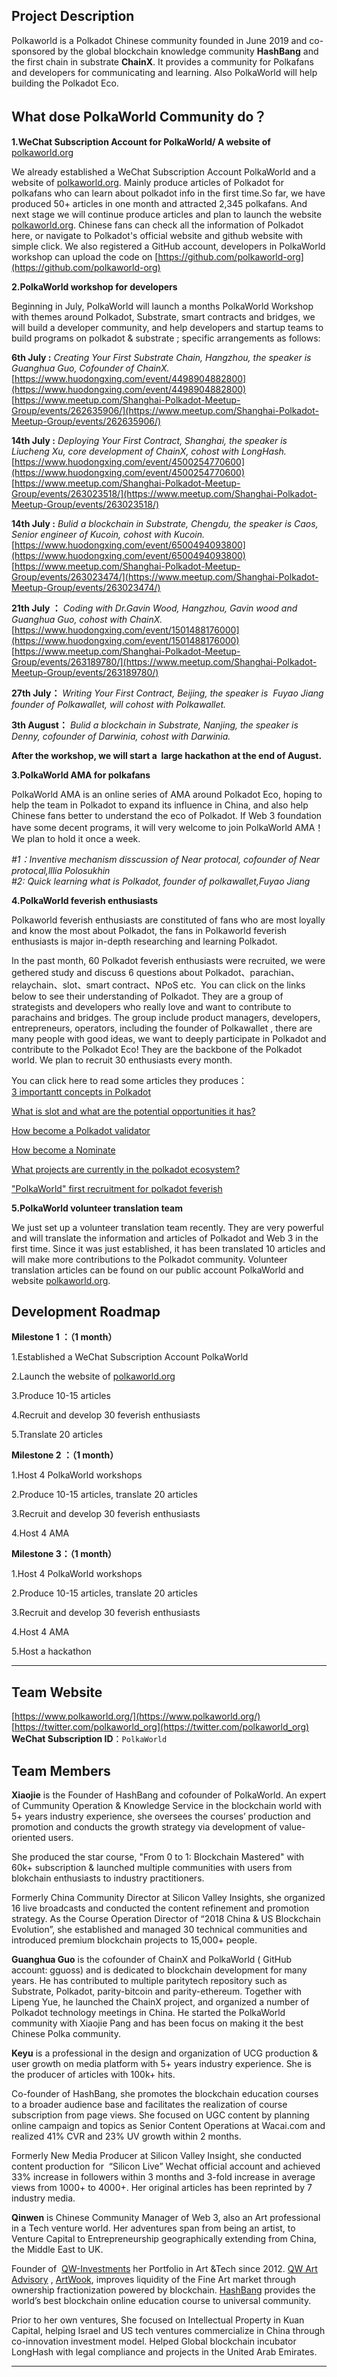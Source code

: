 ## Project Description
Polkaworld is a Polkadot Chinese community founded in June 2019 and co-sponsored by the global blockchain knowledge community **HashBang** and the first chain in substrate **ChainX**. It provides a community for Polkafans and developers for communicating and learning.  Also PolkaWorld will help building the Polkadot Eco. 
## What dose PolkaWorld Community do？
**1.WeChat Subscription Account for PolkaWorld/ A website of** [polkaworld.org](http://polkaworld.org)

We already established a WeChat Subscription Account PolkaWorld and a website of [polkaworld.org](http://polkaworld.org). Mainly produce articles of Polkadot for polkafans who can learn about polkadot info in the first time.So far, we have produced 50+ articles in one month and attracted 2,345 polkafans. And next stage we will continue produce articles and plan to launch the website [polkaworld.org](http://polkaworld.org). Chinese fans can check all the information of Polkadot here, or navigate to Polkadot's official website and github website with simple click. We also registered a GitHub account, developers in PolkaWorld workshop can upload the code on [https://github.com/polkaworld-org](https://github.com/polkaworld-org)

**2.PolkaWorld workshop for developers**

Beginning in July, PolkaWorld will launch a months PolkaWorld Workshop with themes around Polkadot, Substrate, smart contracts and bridges, we will build a developer community, and help developers and startup teams to build programs on polkadot & substrate ; specific arrangements as follows:

**6th July :** *Creating Your First Substrate Chain, Hangzhou, the speaker is Guanghua Guo, Cofounder of ChainX.*  
[https://www.huodongxing.com/event/4498904882800](https://www.huodongxing.com/event/4498904882800)  
[https://www.meetup.com/Shanghai-Polkadot-Meetup-Group/events/262635906/](https://www.meetup.com/Shanghai-Polkadot-Meetup-Group/events/262635906/)  

**14th July :** *Deploying Your First Contract, Shanghai, the speaker is Liucheng Xu, core development of ChainX, cohost with LongHash.*  
[https://www.huodongxing.com/event/4500254770600](https://www.huodongxing.com/event/4500254770600)  
[https://www.meetup.com/Shanghai-Polkadot-Meetup-Group/events/263023518/](https://www.meetup.com/Shanghai-Polkadot-Meetup-Group/events/263023518/)  

**14th July :** *Bulid a blockchain in Substrate, Chengdu, the speaker is Caos, Senior engineer of Kucoin, cohost with Kucoin.*  
[https://www.huodongxing.com/event/6500494093800](https://www.huodongxing.com/event/6500494093800)  
[https://www.meetup.com/Shanghai-Polkadot-Meetup-Group/events/263023474/](https://www.meetup.com/Shanghai-Polkadot-Meetup-Group/events/263023474/)  

**21th July ：** *Coding with Dr.Gavin Wood, Hangzhou, Gavin wood and Guanghua Guo, cohost with ChainX.*  
[https://www.huodongxing.com/event/1501488176000](https://www.huodongxing.com/event/1501488176000)  
[https://www.meetup.com/Shanghai-Polkadot-Meetup-Group/events/263189780/](https://www.meetup.com/Shanghai-Polkadot-Meetup-Group/events/263189780/)  

**27th July：** *Writing Your First Contract, Beijing, the speaker is  Fuyao Jiang founder of Polkawallet, will cohost with Polkawallet.*  

**3th  August：** *Bulid a blockchain in Substrate, Nanjing, the speaker is Denny, cofounder of Darwinia, cohost with Darwinia.*

**After the workshop, we will start a  large hackathon at the end of August.**  


**3.PolkaWorld AMA for polkafans**

PolkaWorld AMA is an online series of AMA around Polkadot Eco, hoping to help the team in Polkadot to expand its influence in China, and also help Chinese fans better to understand the eco of Polkadot. If Web 3 foundation have some decent programs, it will very welcome to join PolkaWorld AMA！We plan to hold it once a week.

*#1：Inventive mechanism disscussion of Near protocal, cofounder of Near protocal,lllia Polosukhin*  
*#2: Quick learning what is Polkadot, founder of polkawallet,Fuyao Jiang*

**4.PolkaWorld feverish enthusiasts**

Polkaworld feverish enthusiasts are constituted of fans who are most loyally and know the most about Polkadot, the fans in Polkaworld feverish enthusiasts is major in-depth researching and learning Polkadot. 

In the past month, 60 Polkadot feverish enthusiasts were recruited, we were gethered study and discuss 6 questions about Polkadot、parachian、relaychain、slot、smart contract、NPoS etc.  You can click on the links below to see their understanding of Polkadot. They are a group of strategists and developers who really love and want to contribute to parachains and bridges. The group include product managers, developers, entrepreneurs, operators, including the founder of Polkawallet , there are many people with good ideas, we want to deeply participate in Polkadot and contribute to the Polkadot Eco! They are the backbone of the Polkadot world. We plan to recruit 30 enthusiasts every month.

You can click here to read some articles they produces：  
[3 importantt concepts in Polkadot](https://mp.weixin.qq.com/s?__biz=MzI3MzYxNzQ0Ng==&mid=2247483854&idx=1&sn=e1c81d41a4c4a6cbb0fc70688a0f06a3&chksm=eb21c687dc564f91a622e8373d30b89995f0d001f835fbaafa56d66c540804f74fc8b50e65f8&token=1104181873&lang=zh_CN#rd)  

[What is slot and what are the potential opportunities it has?](https://mp.weixin.qq.com/s?__biz=MzI3MzYxNzQ0Ng==&mid=2247483901&idx=2&sn=4f17d8612b46c5ddc4429958ad6cc381&chksm=eb21c6b4dc564fa251672e2fc904734ff249295da823da5b32fe82d12906882e148c1243cb13&token=1104181873&lang=zh_CN#rd)  

[How become a Polkadot validator](https://mp.weixin.qq.com/s?__biz=MzI3MzYxNzQ0Ng==&mid=2247483924&idx=1&sn=84ed48d452c496f533587438dec3e11a&chksm=eb21c55ddc564c4bf7f997e3258566f740626cae9c36aba19746689a1c12c96f4c9191a3f7c4&token=1104181873&lang=zh_CN#rd)  

[How become a Nominate](https://mp.weixin.qq.com/s?__biz=MzI3MzYxNzQ0Ng==&mid=2247483937&idx=1&sn=d5869aed062c0f5789cb5cd32b301aa0&chksm=eb21c568dc564c7ef7b0be970633bb20f385c2734961a06fc2b8137e28e459929fe2a95d5088&token=1104181873&lang=zh_CN#rd)  

[What projects are currently in the polkadot ecosystem?](https://mp.weixin.qq.com/s?__biz=MzI3MzYxNzQ0Ng==&mid=2247483973&idx=1&sn=17ec6832b435f420faf07b5503e7df96&chksm=eb21c50cdc564c1acdc5af859672ae0a0515ca2fd0a54a54551da135310372d72d27441448b7&token=1104181873&lang=zh_CN#rd)  

["PolkaWorld" first recruitment for polkadot feverish](https://mp.weixin.qq.com/s?__biz=MzI3MzYxNzQ0Ng==&mid=2247483836&idx=1&sn=d339c75cf5911d5ebf18b345abf27cba&chksm=eb21c6f5dc564fe3baf259e7d8986739e97d896b6ead38e99f2833965cc56c7b4b323d4ee1f8&token=1104181873&lang=zh_CN#rd)  


**5.PolkaWorld volunteer translation team**

We just set up a volunteer translation team recently. They are very powerful and will translate the information and articles of Polkadot and Web 3 in the first time. Since it was just established, it has been translated 10 articles and will make more contributions to the Polkadot community. Volunteer translation articles can be found on our public account PolkaWorld and  website [polkaworld.org](http://polkaworld.org). 
## Development Roadmap
**Milestone 1 ：（1 month）**  

1.Established a WeChat Subscription Account PolkaWorld 

2.Launch the  website of [polkaworld.org](http://polkaworld.org) 

3.Produce 10-15 articles 

4.Recruit and develop 30 feverish enthusiasts  

5.Translate 20 articles 


**Milestone 2 ：（1 month）**  

1.Host 4 PolkaWorld workshops  

2.Produce 10-15 articles, translate 20 articles   

3.Recruit and develop 30 feverish enthusiasts  

4.Host 4 AMA  

**Milestone 3：（1 month）**

1.Host 4 PolkaWorld workshops  

2.Produce 10-15 articles, translate 20 articles   

3.Recruit and develop 30 feverish enthusiasts  

4.Host 4 AMA  

5.Host a hackathon  


----

## Team Website	
[https://www.polkaworld.org/](https://www.polkaworld.org/)  
[https://twitter.com/polkaworld_org](https://twitter.com/polkaworld_org)  
**WeChat Subscription ID**：`PolkaWorld`  

## Team Members
**Xiaojie** is the Founder of HashBang and cofounder of PolkaWorld. An expert of Cummunity Operation & Knowledge Service in the blockchain world with 5+ years industry experience, she oversees the courses’ production and promotion and conducts the growth strategy via development of value-oriented users.  

She produced the star course, "From 0 to 1: Blockchain Mastered" with 60k+ subscription & launched multiple communities with users from blokchain enthusiasts to industry practitioners.  

Formerly China Community Director at Silicon Valley Insights, she organized 16 live broadcasts and conducted the content refinement and promotion strategy. As the Course Operation Director of “2018 China & US Blockchain Evolution”, she established and managed 30 technical communities and introduced premium blockchain projects to 15,000+ people.  

**Guanghua Guo**  is the cofounder of ChainX and PolkaWorld ( GitHub account: gguoss) and is dedicated to blockchain development for many years. He has contributed to multiple paritytech repository such as Substrate, Polkadot, parity-bitcoin and parity-ethereum. Together with Lipeng  Yue, he launched the ChainX project, and organized a number of Polkadot technology meetings in China. He started the PolkaWorld community with Xiaojie Pang and has been focus on making it the best Chinese Polka community.  

**Keyu** is a professional in the design and organization of UCG production & user growth on media platform with 5+ years industry experience. She is the producer of articles with 100k+ hits. 

Co-founder of HashBang, she promotes the blockchain education courses to a broader audience base and facilitates the realization of course subscription from page views. She focused on UGC content by planning online campaign and topics as Senior Content Operations at Wacai.com and realized 41% CVR and 23% UV growth within 2 months.  

Formerly New Media Producer at Silicon Valley Insight, she conducted content production for  “Silicon Live” Wechat official account and achieved 33% increase in followers within 3 months and 3-fold increase in average views from 1000+ to 4000+. Her original articles has been reprinted by 7 industry media.  

**Qinwen** is Chinese Community Manager of Web 3, also an Art professional in a Tech venture world. Her adventures span from being an artist, to Venture Capital to Entrepreneurship geographically extending from China, the Middle East to UK. 

Founder of  [QW-Investments](https://www.qw-investments.com/) her Portfolio in Art &Tech since 2012. [QW Art Advisory](http://qwartadvisory.com/) , [ArtWook](http://www.artwook.com/), improves liquidity of the Fine Art market through ownership fractionization powered by blockchain. [HashBang](http://www.gohashbang.com/) provides the world’s best blockchain online education course to universal community.   

Prior to her own ventures, She focused on Intellectual Property in Kuan Capital, helping Israel and US tech ventures commercialize in China through co-innovation investment model. Helped Global blockchain incubator LongHash with legal compliance and projects in the United Arab Emirates.   

----

